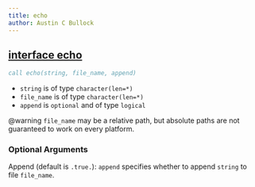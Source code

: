 ```yaml
---
title: echo
author: Austin C Bullock
---
```


## [interface echo](../../interface/echo.html)

```fortran
call echo(string, file_name, append)
```

* `string` is of type `character(len=*)`
* `file_name` is of type `character(len=*)`
* `append` is `optional` and of type `logical`

@warning `file_name` may be a relative path, but absolute paths are not guaranteed to work on every platform.

### Optional Arguments

Append (default is `.true.`): `append` specifies whether to append `string` to file `file_name`.
